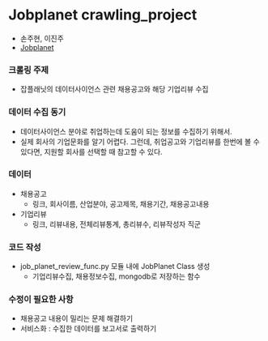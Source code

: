 # Jobplanet crawling_project
- 손주현, 이진주
- [Jobplanet](https://www.jobplanet.co.kr/)

### 크롤링 주제
- 잡플래닛의 데이터사이언스 관련 채용공고와 해당 기업리뷰 수집

### 데이터 수집 동기
- 데이터사이언스 분야로 취업하는데 도움이 되는 정보를 수집하기 위해서.
- 실제 회사의 기업문화를 알기 어렵다. 그런데, 취업공고와 기업리뷰를 한번에 볼 수 있다면, 지원할 회사를 선택할 때 참고할 수 있다.  

### 데이터
- 채용공고
    - 링크, 회사이름, 산업분야, 공고제목, 채용기간, 채용공고내용
- 기업리뷰
    - 링크, 리뷰내용, 전체리뷰통계, 총리뷰수, 리뷰작성자 직군
    
### 코드 작성
- job_planet_review_func.py 모듈 내에 JobPlanet Class 생성
  - 기업리뷰수집, 채용정보수집, mongodb로 저장하는 함수 
  
### 수정이 필요한 사항
- 채용공고 내용이 밀리는 문제 해결하기
- 서비스화 : 수집한 데이터를 보고서로 출력하기
